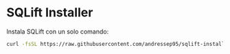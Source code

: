 # SQLift Installer

Instala SQLift con un solo comando:

```bash
curl -fsSL https://raw.githubusercontent.com/andressep95/sqlift-installer/main/install.sh | bash
